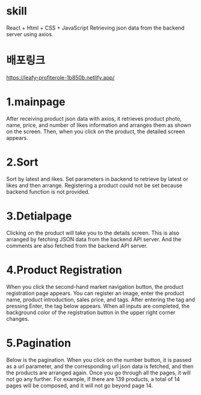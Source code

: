 # skill

React + Html + CSS + JavaScript
Retrieving json data from the backend server using axios.

# 배포링크

https://leafy-profiterole-1b850b.netlify.app/

# 1.mainpage

After receiving product json data with axios, it retrieves product photo, name, price, and number of likes information and arranges them as shown on the screen. Then, when you click on the product, the detailed screen appears.

# 2.Sort

Sort by latest and likes. Set parameters in backend to retrieve by latest or likes and then arrange. Registering a product could not be set because backend function is not provided.

# 3.Detialpage

Clicking on the product will take you to the details screen. This is also arranged by fetching JSON data from the backend API server. And the comments are also fetched from the backend API server.

# 4.Product Registration

When you click the second-hand market navigation button, the product registration page appears. You can register an image, enter the product name, product introduction, sales price, and tags. After entering the tag and pressing Enter, the tag below appears. When all inputs are completed, the background color of the registration button in the upper right corner changes.

# 5.Pagination

Below is the pagination. When you click on the number button, it is passed as a url parameter, and the corresponding url json data is fetched, and then the products are arranged again. Once you go through all the pages, it will not go any further. For example, if there are 139 products, a total of 14 pages will be composed, and it will not go beyond page 14.
